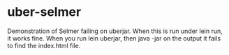 # uber-selmer

Demonstration of Selmer failing on uberjar. When this is run under lein run, it works fine. When you run lein uberjar, then java -jar on the output it fails to find the index.html file.